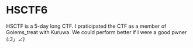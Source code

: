 # HSCTF6
HSCTF is a 5-day long CTF.
I praticipated the CTF as a member of Golems_treat with Kuruwa.
We could perform better if I were a good pwner _(:3」∠)_